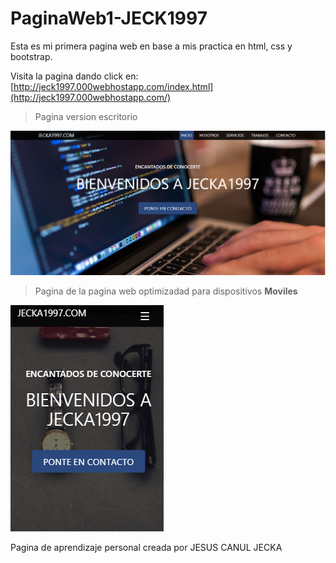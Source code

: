 # PaginaWeb1-JECK1997

Esta es mi primera pagina web en base a mis practica en html, css y bootstrap.

Visita la pagina dando click en:
[http://jeck1997.000webhostapp.com/index.html](http://jeck1997.000webhostapp.com/)

>Pagina version escritorio

![Index](images/index-rd.png)

>Pagina de la pagina web optimizadad para dispositivos **Moviles**

![Index version movil](images/index-mv-rd.png)

Pagina de aprendizaje personal creada por JESUS CANUL JECKA